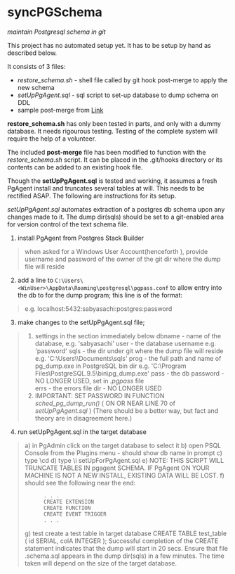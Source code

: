 # syncPGSchema
*maintain Postgresql schema in git*

This project has no automated setup yet.  It has to be setup by hand as 
described below.

It consists of 3 files:
 - *restore_schema.sh* - shell file called by git hook post-merge to apply
   the new schema
 - *setUpPgAgent.sql* - sql script to set-up database to dump schema on DDL 
 - sample post-merge from [Link](https://gist.github.com/sindresorhus/7996717)

**restore_schema.sh** has only been tested in parts, and only with a dummy database.  It needs rigourous testing.  Testing of the complete system will require the help of a volunteer.

The included **post-merge** file has been modified to function with the *restore_schema.sh* script.  It can be placed in the .git/hooks directory or its contents can be added to an existing hook file.

Though the **setUpPgAgent.sql** is tested and working, it assumes a fresh PgAgent install and truncates several tables at will.  This needs to be rectified ASAP.  The following are instructions for its setup.
 
*setUpPgAgent.sql* automates extraction of a postgres db schema upon any changes made to it.  The dump dir(sqls) should be set to a git-enabled area for version control of the text schema file.  

1) install PgAgent from Postgres Stack Builder
> when asked for a Windows User Account(henceforth <WinUser>), provide
> username and password of the owner of the git dir where the dump file
> will reside

2) add a line to `C:\Users\<WinUser>\AppData\Roaming\postgresql\pgpass.conf` to allow entry into the db to for the dump program; this line is of the format: 
> [hostname]:[port]:[database]:[username]:[password]
> e.g. localhost:5432:sabyasachi:postgres:password

3) make changes to the setUpPgAgent.sql file; 
>	1) settings in the section immediately below
>		dbname - name of the database, e.g. 'sabyasachi'
>		user - the database username e.g. 'password'
>		sqls - the dir under git where the dump file will reside
>			e.g. 'C:\\Users\\<WinUser>\\Documents\\sqls'
>		prog - the full path and name of pg_dump.exe in PostgreSQL bin dir 
>			e.g. 'C:\\Program Files\\PostgreSQL\.9.5\\bin\\pg_dump.exe'
>		pass - the db password  - NO LONGER USED, set in *.pgpass* file 	
>		errs - the errors file dir - NO LONGER USED
>	2) IMPORTANT: SET PASSWORD IN FUNCTION *sched_pg_dump_run()*
>			( ON OR NEAR LINE 70 of *setUpPgAgent.sql* )
>		(There should be a better way, but fact and theory are in disagreement here.)
4) run setUpPgAgent.sql in the target database
>	a) in PgAdmin click on the target database to select it
>	b) open PSQL Console from the Plugins menu - should show db name in prompt
>	c) type \cd <directory where setUpPgAgent.sql exists>
>	d) type \i setUpForPgAgent.sql
>	e) NOTE: THIS SCRIPT WILL TRUNCATE TABLES IN pgagent SCHEMA.  IF PgAgent
>		ON YOUR MACHINE IS NOT A NEW INSTALL, EXISTING DATA WILL BE LOST.
>	f) should see the following near the end:
>```
>		. . . 
>		CREATE EXTENSION
>		CREATE FUNCTION
>		CREATE EVENT TRIGGER
>		. . .
> ```		
>	g) test
>		create a test table in target database
>			CREATE TABLE test_table ( id SERIAL, colA INTEGER );
>		Successful completion of the CREATE statement indicates that the 
>		dump will start in 20 secs.  Ensure that file <dbname>.schema.sql 
>		appears in the dump dir(sqls) in a few minutes.  The time taken will
>		depend on the size of the target database.	

